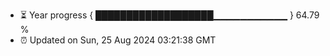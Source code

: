 - ⏳ Year progress { ███████████████████▁▁▁▁▁▁▁▁▁▁▁ } 64.79 %
- ⏰ Updated on Sun, 25 Aug 2024 03:21:38 GMT

